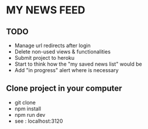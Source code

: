 # MY NEWS FEED

## TODO
- Manage url redirects after login
- Delete non-used views & functionalities
- Submit project to heroku
- Start to think how the "my saved news list" would be
- Add "in progress" alert where is necessary

## Clone project in your computer
- git clone
- npm install
- npm run dev
- see : localhost:3120



